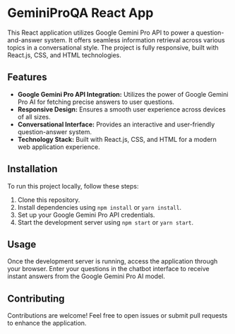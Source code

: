 # GeminiProQA React App

This React application utilizes Google Gemini Pro API to power a question-and-answer system. It offers seamless information retrieval across various topics in a conversational style. The project is fully responsive, built with React.js, CSS, and HTML technologies.

## Features

- **Google Gemini Pro API Integration:** Utilizes the power of Google Gemini Pro AI for fetching precise answers to user questions.
- **Responsive Design:** Ensures a smooth user experience across devices of all sizes.
- **Conversational Interface:** Provides an interactive and user-friendly question-answer system.
- **Technology Stack:** Built with React.js, CSS, and HTML for a modern web application experience.

## Installation

To run this project locally, follow these steps:

1. Clone this repository.
2. Install dependencies using `npm install` or `yarn install`.
3. Set up your Google Gemini Pro API credentials.
4. Start the development server using `npm start` or `yarn start`.

## Usage

Once the development server is running, access the application through your browser. Enter your questions in the chatbot interface to receive instant answers from the Google Gemini Pro AI model.

## Contributing

Contributions are welcome! Feel free to open issues or submit pull requests to enhance the application.